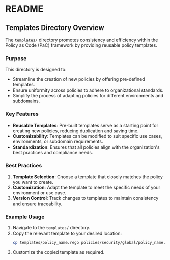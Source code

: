 # README

## Templates Directory Overview

The `templates/` directory promotes consistency and efficiency within the Policy as Code (PaC) framework by providing reusable policy templates.

### Purpose

This directory is designed to:

- Streamline the creation of new policies by offering pre-defined templates.
- Ensure uniformity across policies to adhere to organizational standards.
- Simplify the process of adapting policies for different environments and subdomains.

### Key Features

- **Reusable Templates**: Pre-built templates serve as a starting point for creating new policies, reducing duplication and saving time.
- **Customizability**: Templates can be modified to suit specific use cases, environments, or subdomain requirements.
- **Standardization**: Ensures that all policies align with the organization's best practices and compliance needs.

### Best Practices

1. **Template Selection**: Choose a template that closely matches the policy you want to create.
2. **Customization**: Adapt the template to meet the specific needs of your environment or use case.
3. **Version Control**: Track changes to templates to maintain consistency and ensure traceability.

### Example Usage

1. Navigate to the `templates/` directory.
2. Copy the relevant template to your desired location:
   ```bash
   cp templates/policy_name.rego policies/security/global/policy_name.rego
   ```
3. Customize the copied template as required.
